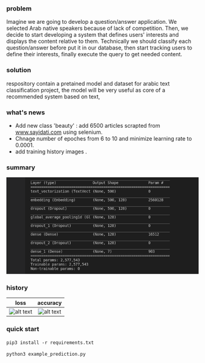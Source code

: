 ### problem
Imagine we are going to develop a question/answer application.  We selected Arab native speakers because of lack of competition. Then, we decide to start developing a system that defines users' interests and displays the content relative to them.
Technically we should classify each question/answer before put it in our database, then start tracking users to define their interests, finally execute the query to get needed content.
### solution
respository contain a pretained model and dataset for arabic text classification project, the model will be very useful as core of a recommended system based on text,
### what's news 
- Add new class 'beauty' : add 6500 articles scrapted from www.sayidati.com using selenium.
- Chnage number of epoches from 6 to 10 and minimize learning rate to 0.0001.
- add training history images .
### summary
![alt text](https://github.com/aizen991/arabic-text-classification/blob/main/Screenshot%20from%202021-10-02%2019-07-42.png)
### history
loss            |  accuracy
:-------------------------:|:-------------------------:
![alt text](https://github.com/aizen991/conclusion/blob/add-beauty-class/loss.png) | ![alt text](https://github.com/aizen991/conclusion/blob/add-beauty-class/accurancy.png)




### quick start

```
pip3 install -r requirements.txt
```
```
python3 example_prediction.py
```


